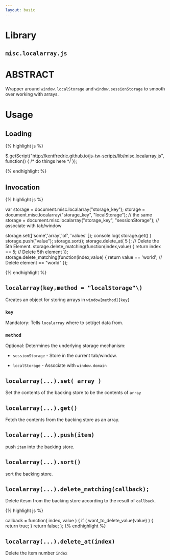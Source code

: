 ```yaml
---
layout: basic
---
```

# Library

## `misc.localarray.js`

# ABSTRACT

Wrapper around `window.localStorage` and `window.sessionStorage` to smooth over working
with arrays.

# Usage

## Loading

{% highlight js %}

$.getScript("http://kentfredric.github.io/js-tw-scripts/lib/misc.localarray.js", function() {
  /* do things here */
});

{% endhighlight %}

## Invocation

{% highlight js %}

var storage = document.misc.localarray("storage_key");
    storage = document.misc.localarray("storage_key", "localStorage");   // the same
    storage = document.misc.localarray("storage_key", "sessionStorage"); // associate with tab/window

storage.set(['some','array','of', 'values' ]);
console.log( storage.get() ) 
storage.push("value");
storage.sort();
storage.delete_at( 5 );                         // Delete the 5th Element.
storage.delete_matching(function(index,value) {
  return index == 5;                            // Delete 5th element
});
storage.delete_matching(function(index,value) {
  return value == 'world';                      // Delete element == "world"
});

{% endhighlight %}

## `localarray(key,method = "localStorage"\)`

Creates an object for storing arrays in `window[method][key]`

### `key`

Mandatory: Tells `localarray` where to set/get data from.

### `method`

Optional: Determines the underlying storage mechanism:

* `sessionStorage` - Store in the current tab/window.

* `localStorage` - Associate with `window.domain`

## `localarray(...).set( array )`

Set the contents of the backing store to be the contents of `array`

## `localarray(...).get()`

Fetch the contents from the backing store as an array.

## `localarray(...).push(item)`

push `item` into the backing store.

## `localarray(...).sort()`

sort the backing store.

## `localarray(...).delete_matching(callback);`

Delete itesm from the backing store according to the result of `callback`.

{% highlight js %}

callback = function( index, value ) {
  if ( want_to_delete_value(value) ) {
    return true;
  }
  return false;
};
{% endhighlight %}

## `localarray(...).delete_at(index)`

Delete the item number `index`
